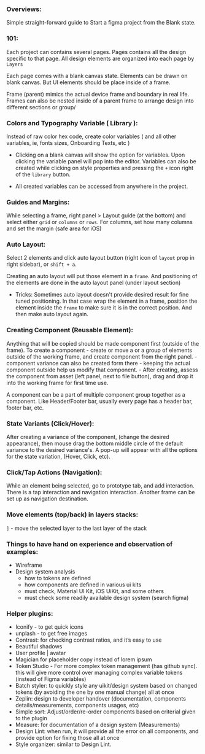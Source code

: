 ### Overviews:
Simple straight-forward guide to Start a figma project from the Blank state.

### 101:
Each project can contains several pages. Pages contains all the design specific to that page. All design elements are organized into each page by `Layers`

Each page comes with a blank canvas state. Elements can be drawn on blank canvas. But UI elements should be place inside of a frame.

Frame (parent) mimics the actual device frame and boundary in real life. Frames can also be nested inside of a parent frame to arrange design into different sections or group/

### Colors and Typography Variable ( Library ):
Instead of raw color hex code, create color variables ( and all other variables, ie, fonts sizes, Onboarding Texts, etc )

- Clicking on a blank canvas will show the option for variables. Upon clicking the variable panel will pop into the editor. Variables can also be created while clicking on style properties and pressing the `+` icon right of the `library` button.

* All created variables can be accessed from anywhere in the project. 


### Guides and Margins:
While selecting a frame, right panel > Layout guide (at the bottom) and select either `grid` or `columns` or `rows`. For columns, set how many columns and set the margin (safe area for iOS)

### Auto Layout:
Select 2 elements and  click auto layout button (right icon of `layout` prop in right sidebar), or `shift + a`.

Creating an auto layout will put those element in a `frame`. And positioning of the elements are done in the auto layout panel (under layout section)

* Tricks: Sometimes auto layout doesn't provide desired result for fine tuned positioning. In that case wrap the element in a frame, position the element inside the `frame` to make sure it is in the correct position. And then make auto layout again. 

### Creating Component (Reusable Element):
Anything that will be copied should be made component first (outside of the frame). To create a component 
    - create or move a or a group of elements outside of the working frame, and create component from the right panel.
    - component variance can also be created form there
    - keeping the actual component outside help us modify that component.
    - After creating, assess the component from asset (left panel, next to file button), drag and drop it into the working frame for first time use. 

A component can be a part of multiple component group together as a component. Like Header/Footer bar, usually every page has a header bar, footer bar, etc.

### State Variants (Click/Hover):
After creating a variance of the component, (change the desired appearance), then mouse drag the bottom middle circle of the default variance to the desired variance's. A pop-up will appear with all the options for the state variation, (Hover, Click, etc).

### Click/Tap Actions (Navigation):
While an element being selected, go to prototype tab, and add interaction. 
There is a tap interaction and navigation interaction. Another frame can be set up as navigation destination. 

### Move elements (top/back) in layers stacks:
`]` - move the selected layer to the last layer of the stack


### Things to have hand on experience and observation of examples:
- Wireframe
- Design system analysis
    - how to tokens are defined
    - how components are defined in various ui kits
    - must check, Material UI Kit, iOS UiKit, and some others
    - must check some readily available design system (search figma)



### Helper plugins:
- Iconify - to get quick icons
- unplash - to get free images
- Contrast: for checking contrast ratios, and it’s easy to use
- Beautiful shadows
- User profile | avatar
- Magician for placeholder copy instead of lorem ipsum
- Token Studio - For more complex token management (has github sync). this will give more control over managing complex variable tokens (instead of Figma variables)
- Batch styler: to quickly style any uikit/design system based on changed tokens (by avoiding the one by one manual change) all at once
- Zeplin: design to developer handover (documentation, components details/measurements, components usages, etc)
- Simple sort: Adjust/order/re-order components based on criterial given to the plugin
- Measure: for documentation of a design system (Measurements)
- Design Lint: when run, it will provide all the error on all components, and provide option for fixing those all at once
- Style organizer: similar to Design Lint. 